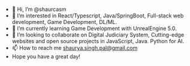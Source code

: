 - 👋 Hi, I’m @shaurcasm
- 👀 I’m interested in React/Typescript, Java/SpringBoot, Full-stack web development, Game Development, DL/ML.
- 🌱 I’m currently learning Game Development with UnrealEngine 5.0.
- 💞️ I’m looking to collaborate on Digital Judiciary System, Cutting-edge websites and open source projects in JavaScript, Java. Python for AI.
- 📫 How to reach me shaurya.singh.pal@gmail.com
- Hope you have a great day!

<!---
shaurcasm/shaurcasm is a ✨ special ✨ repository because its `README.md` (this file) appears on your GitHub profile.
You can click the Preview link to take a look at your changes.
--->
